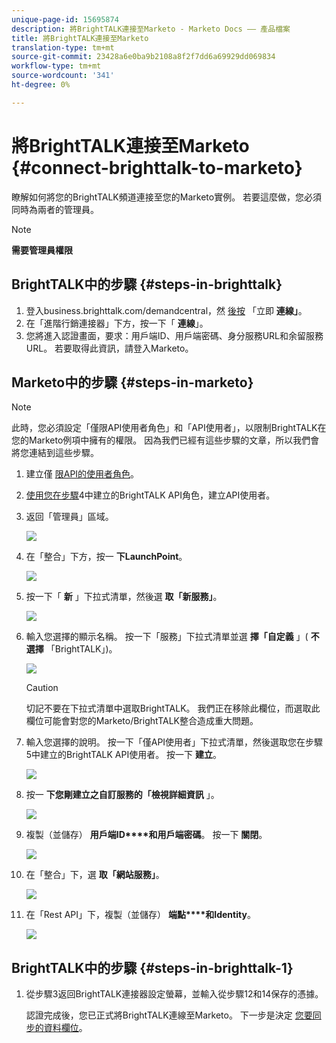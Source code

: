 ```yaml
---
unique-page-id: 15695874
description: 將BrightTALK連接至Marketo - Marketo Docs —— 產品檔案
title: 將BrightTALK連接至Marketo
translation-type: tm+mt
source-git-commit: 23428a6e0ba9b2108a8f2f7dd6a69929dd069834
workflow-type: tm+mt
source-wordcount: '341'
ht-degree: 0%

---
```



# 將BrightTALK連接至Marketo {#connect-brighttalk-to-marketo}

瞭解如何將您的BrightTALK頻道連接至您的Marketo實例。 若要這麼做，您必須同時為兩者的管理員。

>[!NOTE]
>
>**需要管理員權限**

## BrightTALK中的步驟 {#steps-in-brighttalk}

1. 登入business.brighttalk.com/demandcentral，然 [後按](http://business.brighttalk.com/demandcentral/login) 「立即 **連線」**。
1. 在「進階行銷連接器」下方，按一下「 **連線**」。
1. 您將進入認證畫面，要求：用戶端ID、用戶端密碼、身分服務URL和余留服務URL。 若要取得此資訊，請登入Marketo。

## Marketo中的步驟 {#steps-in-marketo}

>[!NOTE]
>
>此時，您必須設定「僅限API使用者角色」和「API使用者」，以限制BrightTALK在您的Marketo例項中擁有的權限。 因為我們已經有這些步驟的文章，所以我們會將您連結到這些步驟。

1. 建立僅 [限API的使用者角色](http://docs.marketo.com/x/iwMk)。
1. [使用您在步驟](http://docs.marketo.com/x/jwMk)4中建立的BrightTALK API角色，建立API使用者。
1. 返回「管理員」區域。

   ![](assets/one.png)

1. 在「整合」下方，按一 **下LaunchPoint**。

   ![](assets/two.png)

1. 按一下「 **新** 」下拉式清單，然後選 **取「新服務」**。

   ![](assets/three.png)

1. 輸入您選擇的顯示名稱。 按一下「服務」下拉式清單並選 **擇「自定義** 」( **不選擇** 「BrightTALK」)。

   ![](assets/four.png)

   >[!CAUTION]
   >
   >切記不要在下拉式清單中選取BrightTALK。 我們正在移除此欄位，而選取此欄位可能會對您的Marketo/BrightTALK整合造成重大問題。

1. 輸入您選擇的說明。 按一下「僅API使用者」下拉式清單，然後選取您在步驟5中建立的BrightTALK API使用者。 按一下 **建立**。

   ![](assets/five.png)

1. 按一 **下您剛建立之自訂服務的「檢視詳細資訊** 」。

   ![](assets/six.png)

1. 複製（並儲存） **用戶端ID****和用戶端密碼**。 按一下 **關閉**。

   ![](assets/eight-1.png)

1. 在「整合」下，選 **取「網站服務」**。

   ![](assets/nine-1.png)

1. 在「Rest API」下，複製（並儲存） **端點****和Identity**。

   ![](assets/ten.png)

## BrightTALK中的步驟 {#steps-in-brighttalk-1}

1. 從步驟3返回BrightTALK連接器設定螢幕，並輸入從步驟12和14保存的憑據。

   認證完成後，您已正式將BrightTALK連線至Marketo。 下一步是決定 [您要同步的資料欄位](http://support.brighttalk.com/hc/en-us/articles/115005131274-BrightTALK-Connector-for-Marketo-Choose-the-Fields-to-Sync)。

